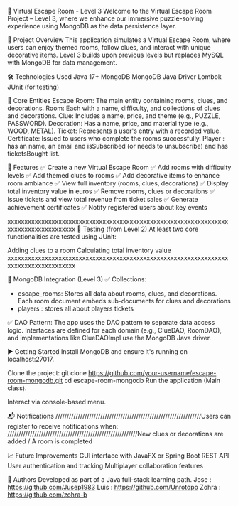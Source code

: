 🧩 Virtual Escape Room - Level 3
Welcome to the Virtual Escape Room Project – Level 3, where we enhance our immersive puzzle-solving experience using MongoDB as the data persistence layer.

📌 Project Overview
This application simulates a Virtual Escape Room, where users can enjoy themed rooms, follow clues, and interact with unique decorative items. Level 3 builds upon previous levels but replaces MySQL with MongoDB for data management.

🛠️ Technologies Used
Java 17+
MongoDB
MongoDB Java Driver
Lombok
JUnit (for testing)

🧱 Core Entities
Escape Room: The main entity containing rooms, clues, and decorations.
Room: Each with a name, difficulty, and collections of clues and decorations.
Clue: Includes a name, price, and theme (e.g., PUZZLE, PASSWORD).
Decoration: Has a name, price, and material type (e.g., WOOD, METAL).
Ticket: Represents a user's entry with a recorded value.
Certificate: Issued to users who complete the rooms successfully.
Player : has an name, an email and isSubscribed (or needs to unsubscribe) and has ticketsBought list.

🧩 Features
✅ Create a new Virtual Escape Room
✅ Add rooms with difficulty levels
✅ Add themed clues to rooms
✅ Add decorative items to enhance room ambiance
✅ View full inventory (rooms, clues, decorations)
✅ Display total inventory value in euros
✅ Remove rooms, clues or decorations
✅ Issue tickets and view total revenue from ticket sales
✅ Generate achievement certificates
✅ Notify registered users about key events


xxxxxxxxxxxxxxxxxxxxxxxxxxxxxxxxxxxxxxxxxxxxxxxxxxxxxxxxxxxxxxxxxxxxxxxxxxxxxxxxxxxxx
🧪 Testing (from Level 2)
At least two core functionalities are tested using JUnit:

Adding clues to a room
Calculating total inventory value
xxxxxxxxxxxxxxxxxxxxxxxxxxxxxxxxxxxxxxxxxxxxxxxxxxxxxxxxxxxxxxxxxxxxxxxxxxxxxxxxxxxxx

💾 MongoDB Integration (Level 3)
✅ Collections:
- escape_rooms: Stores all data about rooms, clues, and decorations. Each room document embeds sub-documents for clues and decorations
- players : stores all about players tickets


✅ DAO Pattern:
The app uses the DAO pattern to separate data access logic. Interfaces are defined for each domain (e.g., ClueDAO, RoomDAO), and implementations like ClueDAOImpl use the MongoDB Java driver.


▶️ Getting Started
Install MongoDB and ensure it's running on localhost:27017.

Clone the project:
git clone https://github.com/your-username/escape-room-mongodb.git
cd escape-room-mongodb
Run the application (Main class).

Interact via console-based menu.

📬 Notifications
/////////////////////////////////////////////////////////////////Users can register to receive notifications when:
//////////////////////////////////////////////////////////New clues or decorations are added  / A room is completed

📈 Future Improvements
GUI interface with JavaFX or Spring Boot REST API
User authentication and tracking
Multiplayer collaboration features

🧠 Authors
Developed as part of a Java full-stack learning path.
Jose : https://github.com/Jusep1983
Luis : https://github.com/Unrotopo
Zohra : https://github.com/zohra-b

